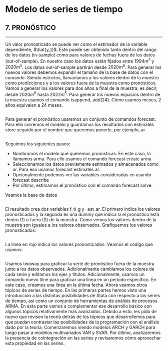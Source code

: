 # Modelo de series de tiempo

## 7.  PRONÓSTICO
---------------------------------

Un valor pronosticado se puede ver como el estimador de la variable dependiente, $\hat{y_t}$. Este puede ser obtenido tanto dentro del rango de los datos (in-sample) como para valores de fechas fuera de los datos (out-of-sample).
En nuestro caso los datos están fijados entre $1994m^7$ y $2020m^5$. Los datos out-of-sample partirán desde $2020m^6$. Para generar los nuevos valores debemos expandir el tamaño de la base de datos con el comando. Siendo estrictos, llamaríamos a los valores dentro de la muestro como predicciones y a los valores fuera de la muestra como pronósticos.
Vamos a generar los valores para dos años a final de la muestra, es decir, desde $2020m^6$ hasta $2022m^5$. Para generar los nuevos espacios dentro de la muestra usamos el comando tsappend, add(24). Cómo usamos meses, 2 años equivalen a 24 meses.

![]()

Para generar el pronóstico usaremos un conjunto de comandos forecast. Para ello corremos el modelo y guardamos los resultados con estimates store seguido por el nombre que queremos ponerle, por ejemplo, ar. 

```
```

Seguimos los siguientes pasos:
- Nombramos el modelo que queremos pronosticas. En este caso, la llamamos arma. Para ello usamos el comando forecast create arma 
- Seleccionamos los datos previamente estimados y almacenados como ar. Para eso usamos forecast estimates ar.
- Opcionalmente podemos ver las variables consideradas en usando forecast describe
- Por último, estimamos el pronóstico con el comando forecast solve.

Veamos la base de datos

![]()

El resultado crea dos variables f_ti_g y _est_ar. El primero indica los valores pronosticados y la segunda es una dummy que indica si el pronóstico está dentro (1) o fuera (0) de la muestra. Como vemos los valores dentro de la muestra son iguales a los valores observados.
Grafiquemos los valores pronosticados:

![]()

La línea en rojo indica los valores pronosticados. Veamos el código que usamos:

```
```

Usamos twoway para graficar la serie de pronóstico fuera de la muestra junto a los datos observados. Adicionalmente cambiamos los colores de cada serie y editamos los ejes y títulos. Adicionalmente, usamos un comando nuevo tline para graficar una linea en un periodo específico. En este caso, creamos una linea en la última fecha.
Ahora veamos otros tópicos de series de tiempo. En las primeras partes hemos visto una introducción a las distintas posibilidades de Stata con respecto a las series de tiempo, así como un conjunto de herramientas de análisis de procesos ARMA. En esta parte vamos a complementar ese desarrollo básico con algunos tópicos relativamente más avanzados. Debido a esto, les pido de nuevo que revisen la teoría detrás de los tópicos que desarrollemos para que puedan contrastar las posibilidades de la programación con el análisis dado por la teoría. 
Comenzaremos viendo modelos ARCH y GARCH para luego pasar a modelos multivariados VAR y SVAR. Por último, analizaremos la presencia de cointegración en las series y revisaremos cómo aprovechar esta propiedad en las series.
